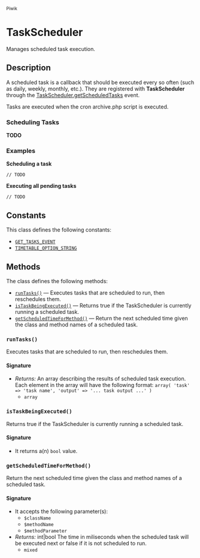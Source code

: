 <small>Piwik</small>

TaskScheduler
=============

Manages scheduled task execution.

Description
-----------

A scheduled task is a callback that should be executed every so often (such as daily,
weekly, monthly, etc.). They are registered with **TaskScheduler** through the
[TaskScheduler.getScheduledTasks](#) event.

Tasks are executed when the cron archive.php script is executed.

### Scheduling Tasks

**TODO**

### Examples

**Scheduling a task**

    // TODO

**Executing all pending tasks**

    // TODO


Constants
---------

This class defines the following constants:

- [`GET_TASKS_EVENT`](#get_tasks_event)
- [`TIMETABLE_OPTION_STRING`](#timetable_option_string)

Methods
-------

The class defines the following methods:

- [`runTasks()`](#runtasks) &mdash; Executes tasks that are scheduled to run, then reschedules them.
- [`isTaskBeingExecuted()`](#istaskbeingexecuted) &mdash; Returns true if the TaskScheduler is currently running a scheduled task.
- [`getScheduledTimeForMethod()`](#getscheduledtimeformethod) &mdash; Return the next scheduled time given the class and method names of a scheduled task.

<a name="runtasks" id="runtasks"></a>
### `runTasks()`

Executes tasks that are scheduled to run, then reschedules them.

#### Signature

- _Returns:_ An array describing the results of scheduled task execution. Each element in the array will have the following format: ``` array( 'task' => 'task name', 'output' => '... task output ...' ) ```
    - `array`

<a name="istaskbeingexecuted" id="istaskbeingexecuted"></a>
### `isTaskBeingExecuted()`

Returns true if the TaskScheduler is currently running a scheduled task.

#### Signature

- It returns a(n) `bool` value.

<a name="getscheduledtimeformethod" id="getscheduledtimeformethod"></a>
### `getScheduledTimeForMethod()`

Return the next scheduled time given the class and method names of a scheduled task.

#### Signature

- It accepts the following parameter(s):
    - `$className`
    - `$methodName`
    - `$methodParameter`
- _Returns:_ int|bool The time in miliseconds when the scheduled task will be executed next or false if it is not scheduled to run.
    - `mixed`

